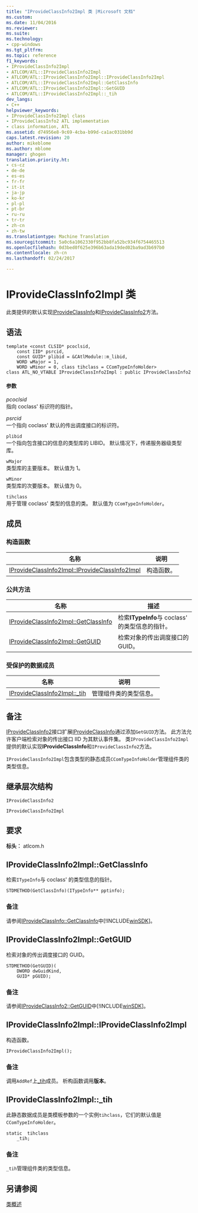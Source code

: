 ```yaml
---
title: "IProvideClassInfo2Impl 类 |Microsoft 文档"
ms.custom: 
ms.date: 11/04/2016
ms.reviewer: 
ms.suite: 
ms.technology:
- cpp-windows
ms.tgt_pltfrm: 
ms.topic: reference
f1_keywords:
- IProvideClassInfo2Impl
- ATLCOM/ATL::IProvideClassInfo2Impl
- ATLCOM/ATL::IProvideClassInfo2Impl::IProvideClassInfo2Impl
- ATLCOM/ATL::IProvideClassInfo2Impl::GetClassInfo
- ATLCOM/ATL::IProvideClassInfo2Impl::GetGUID
- ATLCOM/ATL::IProvideClassInfo2Impl::_tih
dev_langs:
- C++
helpviewer_keywords:
- IProvideClassInfo2Impl class
- IProvideClassInfo2 ATL implementation
- class information, ATL
ms.assetid: d74956e8-9c69-4cba-b99d-ca1ac031bb9d
caps.latest.revision: 20
author: mikeblome
ms.author: mblome
manager: ghogen
translation.priority.ht:
- cs-cz
- de-de
- es-es
- fr-fr
- it-it
- ja-jp
- ko-kr
- pl-pl
- pt-br
- ru-ru
- tr-tr
- zh-cn
- zh-tw
ms.translationtype: Machine Translation
ms.sourcegitcommit: 5a0c6a1062330f952bb8fa52bc934f6754465513
ms.openlocfilehash: 0d3bed0f625e396b63ada19ded02ba9ad3b697b0
ms.contentlocale: zh-cn
ms.lasthandoff: 02/24/2017

---
```

# <a name="iprovideclassinfo2impl-class"></a>IProvideClassInfo2Impl 类
此类提供的默认实现[IProvideClassInfo](http://msdn.microsoft.com/library/windows/desktop/ms687303)和[IProvideClassInfo2](http://msdn.microsoft.com/library/windows/desktop/ms693764)方法。  
  
## <a name="syntax"></a>语法  
  
```
template <const CLSID* pcoclsid,
    const IID* psrcid,
    const GUID* plibid = &CAtlModule::m_libid,
    WORD wMajor = 1,
    WORD wMinor = 0, class tihclass = CComTypeInfoHolder>  
class ATL_NO_VTABLE IProvideClassInfo2Impl : public IProvideClassInfo2
```  
  
#### <a name="parameters"></a>参数  
 *pcoclsid*  
 指向 coclass' 标识符的指针。  
  
 *psrcid*  
 一个指向 coclass' 默认的传出调度接口的标识符。  
  
 `plibid`  
 一个指向包含接口的信息的类型库的 LIBID。 默认情况下，传递服务器级类型库。  
  
 `wMajor`  
 类型库的主要版本。 默认值为 1。  
  
 `wMinor`  
 类型库的次要版本。 默认值为 0。  
  
 `tihclass`  
 用于管理 coclass' 类型的信息的类。 默认值为 `CComTypeInfoHolder`。  
  
## <a name="members"></a>成员  
  
### <a name="constructors"></a>构造函数  
  
|名称|说明|  
|----------|-----------------|  
|[IProvideClassInfo2Impl::IProvideClassInfo2Impl](#iprovideclassinfo2impl)|构造函数。|  
  
### <a name="public-methods"></a>公共方法  
  
|名称|描述|  
|----------|-----------------|  
|[IProvideClassInfo2Impl::GetClassInfo](#getclassinfo)|检索**ITypeInfo**与 coclass' 的类型信息的指针。|  
|[IProvideClassInfo2Impl::GetGUID](#getguid)|检索对象的传出调度接口的 GUID。|  
  
### <a name="protected-data-members"></a>受保护的数据成员  
  
|名称|说明|  
|----------|-----------------|  
|[IProvideClassInfo2Impl::_tih](#_tih)|管理组件类的类型信息。|  
  
## <a name="remarks"></a>备注  
 [IProvideClassInfo2](http://msdn.microsoft.com/library/windows/desktop/ms693764)接口扩展[IProvideClassInfo](http://msdn.microsoft.com/library/windows/desktop/ms687303)通过添加`GetGUID`方法。 此方法允许客户端检索对象的传出接口 IID 为其默认事件集。 类`IProvideClassInfo2Impl`提供的默认实现**IProvideClassInfo**和`IProvideClassInfo2`方法。  
  
 `IProvideClassInfo2Impl`包含类型的静态成员`CComTypeInfoHolder`管理组件类的类型信息。  
  
## <a name="inheritance-hierarchy"></a>继承层次结构  
 `IProvideClassInfo2`  
  
 `IProvideClassInfo2Impl`  
  
## <a name="requirements"></a>要求  
 **标头︰** atlcom.h  
  
##  <a name="getclassinfo"></a>IProvideClassInfo2Impl::GetClassInfo  
 检索`ITypeInfo`与 coclass' 的类型信息的指针。  
  
```
STDMETHOD(GetClassInfo)(ITypeInfo** pptinfo);
```  
  
### <a name="remarks"></a>备注  
 请参阅[IProvideClassInfo::GetClassInfo](http://msdn.microsoft.com/library/windows/desktop/ms690192)中[!INCLUDE[winSDK](../../atl/includes/winsdk_md.md)]。  
  
##  <a name="getguid"></a>IProvideClassInfo2Impl::GetGUID  
 检索对象的传出调度接口的 GUID。  
  
```
STDMETHOD(GetGUID)(
    DWORD dwGuidKind,
    GUID* pGUID);
```  
  
### <a name="remarks"></a>备注  
 请参阅[IProvideClassInfo2::GetGUID](http://msdn.microsoft.com/library/windows/desktop/ms679721)中[!INCLUDE[winSDK](../../atl/includes/winsdk_md.md)]。  
  
##  <a name="iprovideclassinfo2impl"></a>IProvideClassInfo2Impl::IProvideClassInfo2Impl  
 构造函数。  
  
```
IProvideClassInfo2Impl();
```  
  
### <a name="remarks"></a>备注  
 调用`AddRef`上[_tih](#_tih)成员。 析构函数调用**版本**。  
  
##  <a name="_tih"></a>IProvideClassInfo2Impl::_tih  
 此静态数据成员是类模板参数的一个实例`tihclass`，它们的默认值是`CComTypeInfoHolder`。  
  
```
static  tihclass
    _tih;
```     
  
### <a name="remarks"></a>备注  
 `_tih`管理组件类的类型信息。  
  
## <a name="see-also"></a>另请参阅  
 [类概述](../../atl/atl-class-overview.md)

